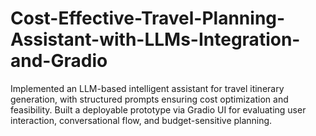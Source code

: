 # Cost-Effective-Travel-Planning-Assistant-with-LLMs-Integration-and-Gradio
Implemented an LLM-based intelligent assistant for travel itinerary generation, with structured prompts ensuring cost optimization and feasibility.
Built a deployable prototype via Gradio UI for evaluating user interaction, conversational flow, and budget-sensitive planning.
